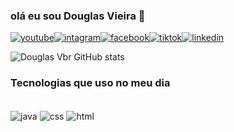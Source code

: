### olá eu sou Douglas Vieira 🔅

[![youtube](https://img.shields.io/badge/YouTube-FF0000?style=for-the-badge&logo=youtube&logoColor=white)](https://www.youtube.com/@detudoeparatodos9085/videos)[![intagram](https://img.shields.io/badge/Instagram-E4405F?style=for-the-badge&logo=instagram&logoColor=white)](https://instagram.com/douglasvbr_oficial)[![facebook](https://img.shields.io/badge/Facebook-1877F2?style=for-the-badge&logo=facebook&logoColor=white)](https://www.facebook.com/douglas.vieira.1457/)[![tiktok](https://img.shields.io/badge/TikTok-000000?style=for-the-badge&logo=tiktok&logoColor=white)](https://www.tiktok.com/@douglas_vieiraoficial)[![linkedin](https://img.shields.io/badge/LinkedIn-0077B5?style=for-the-badge&logo=linkedin&logoColor=white)](https://www.linkedin.com/in/douglas-vieira-685764212/)

![Douglas Vbr GitHub stats](https://github-readme-stats.vercel.app/api?username=DouglasVbr&show_icons=true&theme=cobalt)

### Tecnologias que uso no meu dia

<div style="display: inline_block"><br>
<img align="center" alt="java" src="https://img.shields.io/badge/Java-ED8B00?style=for-the-badge&logo=openjdk&logoColor=white"/>
<img align="center" alt="css" src="https://img.shields.io/badge/CSS-239120?&style=for-the-badge&logo=css3&logoColor=white"/>
<img align="center" alt="html" src=https://img.shields.io/badge/HTML-239120?style=for-the-badge&logo=html5&logoColor=white/>
</div>

